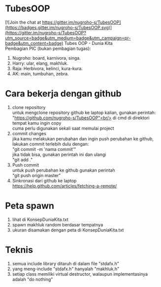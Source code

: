 # TubesOOP

[![Join the chat at https://gitter.im/nugroho-s/TubesOOP](https://badges.gitter.im/nugroho-s/TubesOOP.svg)](https://gitter.im/nugroho-s/TubesOOP?utm_source=badge&utm_medium=badge&utm_campaign=pr-badge&utm_content=badge)
Tubes OOP - Dunia Kita<br/>
Pembagian PIC (bukan pembagian tugas):<br/>
1. Nugroho: board, karnivora, singa.<br/>
2. Harry: ular, elang, makhluk.<br/>
3. Raja: Herbivora, kelinci, kura-kura.<br/>
4. AK: main, tumbuhan, zebra.<br/>
# Cara bekerja dengan github
1. clone repository<br/>
untuk mengclone repository github ke laptop kalian, gunakan perintah:<br/>
"https://github.com/nugroho-s/TubesOOP"<br/>
di cmd di direktori tempat kamu ingin copy<br/>
cuma perlu digunakan sekali saat memulai project<br/>
2. commit changes<br/>
jika kamu melakukan perubahan dan ingin push perubahan ke github, lakukan commit terlebih dulu dengan:<br/>
"git commit -m 'nama commit'"<br/>
jika tidak bisa, gunakan perintah ini dan ulangi<br/>
"git add ."<br/>
3. Push commit<br/>
untuk push perubahan ke github gunakan perintah<br/>
"git push origin master"<br/>
4. Sinkronasi dari github ke laptop<br/>
https://help.github.com/articles/fetching-a-remote/<br/>


# Peta spawn
1. lihat di KonsepDuniaKita.txt<br/>
2. spawn makhluk random berdasar tempatnya<br/>
3. ukuran disamakan dengan peta di KonsepDuniaKita.txt<br/>

# Teknis
1. semua include library ditaruh di dalam file "stdafx.h"<br/>
2. yang meng-include "stdafx.h" hanyalah "makhluk.h"<br/>
3. setiap class memiliki virtual destructor, walaupun implementasinya adalah "do nothing"<br/>
